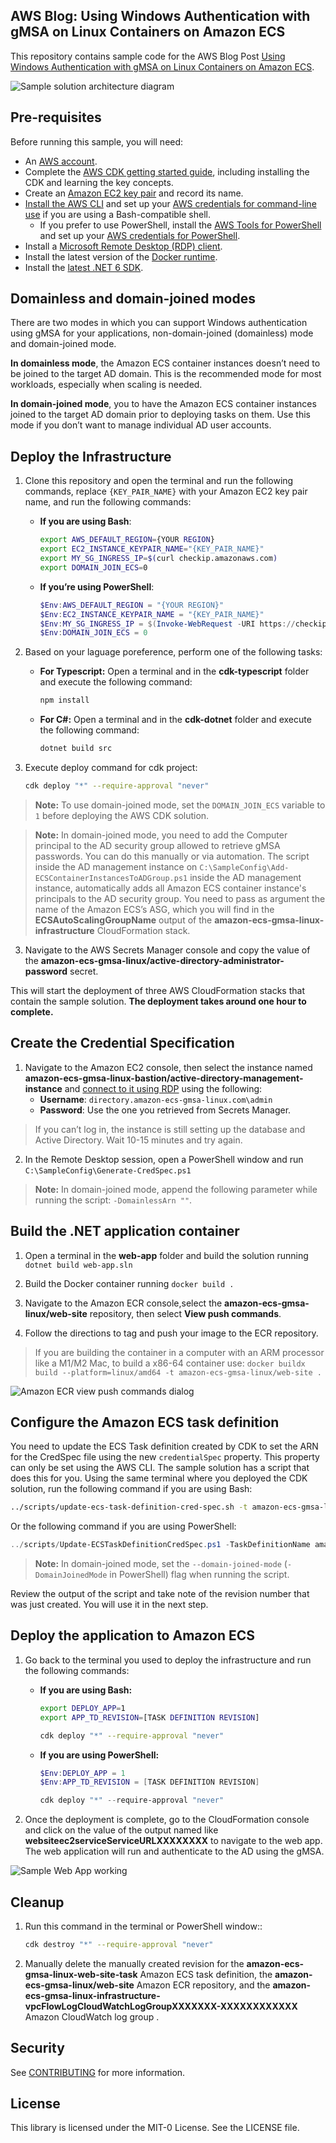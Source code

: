 ## AWS Blog: Using Windows Authentication with gMSA on Linux Containers on Amazon ECS

This repository contains sample code for the AWS Blog Post [Using Windows Authentication with gMSA on Linux Containers on Amazon ECS](https://aws.amazon.com/blogs/containers/using-windows-authentication-with-gmsa-on-linux-containers-on-amazon-ecs/). 

![Sample solution architecture diagram](/docs/images/architecture.jpg)

## Pre-requisites

Before running this sample, you will need:

* An [AWS account](https://aws.amazon.com/).
* Complete the [AWS CDK getting started guide](https://docs.aws.amazon.com/cdk/latest/guide/getting_started.html), including installing the CDK and learning the key concepts.
* Create an [Amazon EC2 key pair](https://docs.aws.amazon.com/cli/latest/userguide/cli-services-ec2-keypairs.html) and record its name.
* [Install the AWS CLI](https://docs.aws.amazon.com/cli/latest/userguide/install-cliv2.html) and set up your [AWS credentials for command-line use](https://docs.aws.amazon.com/cdk/latest/guide/getting_started.html#getting_started_prerequisites) if you are using a Bash-compatible shell.
  * If you prefer to use PowerShell, install the [AWS Tools for PowerShell](https://aws.amazon.com/powershell/) and set up your [AWS credentials for PowerShell](https://docs.aws.amazon.com/powershell/latest/userguide/specifying-your-aws-credentials.html).
* Install a [Microsoft Remote Desktop (RDP) client](https://docs.microsoft.com/en-us/windows-server/remote/remote-desktop-services/clients/remote-desktop-clients).
* Install the latest version of the [Docker runtime](https://docs.docker.com/engine/install/).
* Install the [latest .NET 6 SDK](https://dotnet.microsoft.com/en-us/download/dotnet/6.0).

## Domainless and domain-joined modes

There are two modes in which you can support Windows authentication using gMSA for your applications, non-domain-joined (domainless) mode and domain-joined mode. 

**In domainless mode**, the Amazon ECS container instances doesn’t need to be joined to the target AD domain. This is the recommended mode for most workloads, especially when scaling is needed.

**In domain-joined mode**, you to have the Amazon ECS container instances joined to the target AD domain prior to deploying tasks on them. Use this mode if you don’t want to manage individual AD user accounts.

## Deploy the Infrastructure

1. Clone this repository and open the terminal and run the following commands, replace `{KEY_PAIR_NAME}` with your Amazon EC2 key pair name, and run the following commands: 
    * **If you are using Bash**:
        ``` bash
        export AWS_DEFAULT_REGION={YOUR REGION}
        export EC2_INSTANCE_KEYPAIR_NAME="{KEY_PAIR_NAME}"
        export MY_SG_INGRESS_IP=$(curl checkip.amazonaws.com)
        export DOMAIN_JOIN_ECS=0
        ```
    * **If you’re using PowerShell**:
        ```powershell
        $Env:AWS_DEFAULT_REGION = "{YOUR REGION}"
        $Env:EC2_INSTANCE_KEYPAIR_NAME = "{KEY_PAIR_NAME}"
        $Env:MY_SG_INGRESS_IP = $(Invoke-WebRequest -URI https://checkip.amazonaws.com).ToString().Trim()
        $Env:DOMAIN_JOIN_ECS = 0   
        ```

3. Based on your laguage poreference, perform one of the following tasks:
    * **For Typescript:** Open a terminal and in the **cdk-typescript** folder and execute the following command:
      ``` bash
      npm install
      ```
    * **For C#:** Open a terminal and in the **cdk-dotnet** folder and execute the following command:
      ``` bash
      dotnet build src
      ```
4. Execute deploy command for cdk project:
    ``` bash
    cdk deploy "*" --require-approval "never"
    ```


> **Note:** To use domain-joined mode, set the `DOMAIN_JOIN_ECS` variable to `1` before deploying the AWS CDK solution.

> **Note:** In domain-joined mode, you need to add the Computer principal to the AD security group allowed to retrieve gMSA passwords. You can do this manually or via automation. The script inside the AD management instance on `C:\SampleConfig\Add-ECSContainerInstancesToADGroup.ps1` inside the AD management instance, automatically adds all Amazon ECS container instance's principals to the AD security group. You need to pass as argument the name of the Amazon ECS’s ASG, which you will find in the **ECSAutoScalingGroupName** output of the **amazon-ecs-gmsa-linux-infrastructure** CloudFormation stack.

3. Navigate to the AWS Secrets Manager console and copy the value of the **amazon-ecs-gmsa-linux/active-directory-administrator-password** secret. 

This will start the deployment of three AWS CloudFormation stacks that contain the sample solution. **The deployment takes around one hour to complete.**
## Create the Credential Specification

1. Navigate to the Amazon EC2 console, then select the instance named **amazon-ecs-gmsa-linux-bastion/active-directory-management-instance** and [connect to it using RDP](https://docs.aws.amazon.com/AWSEC2/latest/WindowsGuide/connecting_to_windows_instance.html#connect-rdp) using the following:
   * **Username**: `directory.amazon-ecs-gmsa-linux.com\admin`
   * **Password**: Use the one you retrieved from Secrets Manager.

> If you can’t log in, the instance is still setting up the database and Active Directory. Wait 10-15 minutes and try again.

2. In the Remote Desktop session, open a PowerShell window and run `C:\SampleConfig\Generate-CredSpec.ps1`

> **Note:** In domain-joined mode, append the following parameter while running the script: `-DomainlessArn ""`.

## Build the .NET application container

1. Open a terminal in the **web-app** folder and build the solution running `dotnet build web-app.sln`

2. Build the Docker container running `docker build .`

3. Navigate to the Amazon ECR console,select the **amazon-ecs-gmsa-linux/web-site** repository, then select **View push commands**. 

4. Follow the directions to tag and push your image to the ECR repository. 

> If you are building the container in a computer with an ARM processor like a M1/M2 Mac, to build a x86-64 container use: `docker buildx build --platform=linux/amd64 -t amazon-ecs-gmsa-linux/web-site .`

![Amazon ECR view push commands dialog](/docs/images/ecr_push_commands.jpg)

## Configure the Amazon ECS task definition
You need to update the ECS Task definition created by CDK to set the ARN for the CredSpec file using the new `credentialSpec` property. This property can only be set using the AWS CLI. The sample solution has a script that does this for you. Using the same terminal where you deployed the CDK solution, run the following command if you are using Bash:

``` bash
../scripts/update-ecs-task-definition-cred-spec.sh -t amazon-ecs-gmsa-linux-web-site-task
```

Or the following command if you are using PowerShell:

```powershell
../scripts/Update-ECSTaskDefinitionCredSpec.ps1 -TaskDefinitionName amazon-ecs-gmsa-linux-web-site-task 
```

> **Note:** In domain-joined mode, set the `--domain-joined-mode` (`-DomainJoinedMode` in PowerShell) flag when running the script.

Review the output of the script and take note of the revision number that was just created. You will use it in the next step.

## Deploy the application to Amazon ECS

1. Go back to the terminal you used to deploy the infrastructure and run the following commands:
    * **If you are using Bash:**
        ``` bash
        export DEPLOY_APP=1
        export APP_TD_REVISION=[TASK DEFINITION REVISION]

        cdk deploy "*" --require-approval "never"
        ```

    * **If you are using PowerShell:**
        ``` powershell
        $Env:DEPLOY_APP = 1
        $Env:APP_TD_REVISION = [TASK DEFINITION REVISION]

        cdk deploy "*" --require-approval "never"
        ```

2. Once the deployment is complete, go to the CloudFormation console and click on the value of the output named like **websiteec2serviceServiceURLXXXXXXXX** to navigate to the web app. The web application will run and authenticate to the AD using the gMSA.

![Sample Web App working](/docs/images/web_app.jpg)

## Cleanup

1. Run this command in the terminal or PowerShell window::

    ``` bash
    cdk destroy "*" --require-approval "never"
    ```

2. Manually delete the manually created revision for the **amazon-ecs-gmsa-linux-web-site-task** Amazon ECS task definition, the **amazon-ecs-gmsa-linux/web-site** Amazon ECR repository, and the **amazon-ecs-gmsa-linux-infrastructure-vpcFlowLogCloudWatchLogGroupXXXXXXX-XXXXXXXXXXXX** Amazon CloudWatch log group .

## Security

See [CONTRIBUTING](CONTRIBUTING.md#security-issue-notifications) for more information.

## License

This library is licensed under the MIT-0 License. See the LICENSE file.




